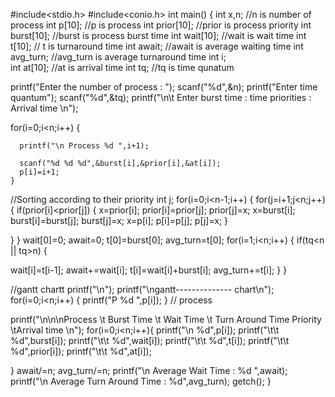 #include<stdio.h>
#include<conio.h>
int main()
 {
   int x,n; //n is number of process
   int p[10];  //p is process
   int prior[10];  //prior is process priority
   int burst[10];  //burst is process burst time
   int wait[10];   //wait is wait time
   int t[10];   // t is turnaround time
   int await;     //await is average waiting time
   int avg_turn; //avg_turn is average turnaround time
   int i;      
   int at[10]; //at is arrival time
   int tq;  //tq is time qunatum
 
  
 
 
   printf("Enter the number of process : ");
   scanf("%d",&n);
   printf("Enter time quantum");
   scanf("%d",&tq);
   printf("\n\t Enter burst time : time priorities : Arrival time  \n");
 
   for(i=0;i<n;i++)
    {
      
      printf("\n Process %d ",i+1);
      
      scanf("%d %d %d",&burst[i],&prior[i],&at[i]);
	  p[i]=i+1;
    }
 
//Sorting according to their  priority
int j;
  for(i=0;i<n-1;i++)
   {
     for(j=i+1;j<n;j++)
     {
       if(prior[i]<prior[j])
       {
     x=prior[i];
     prior[i]=prior[j];
     prior[j]=x;
     x=burst[i];
     burst[i]=burst[j];
     burst[j]=x;
     x=p[i];
     p[i]=p[j];
     p[j]=x;
      }
      
   }
}
wait[0]=0;
await=0;
t[0]=burst[0];
avg_turn=t[0];
for(i=1;i<n;i++)
 {
 	if(tq<n || tq>n) {
	 
   wait[i]=t[i-1];
   await+=wait[i];
   t[i]=wait[i]+burst[i];
   avg_turn+=t[i];
	 }
 }
 
 //gantt chartt
 printf("\n");
 printf("\ngantt-------------- chart\n");
 for(i=0;i<n;i++)
 {
 	printf("P %d ",p[i]);
 }
// process
 
printf("\n\n\nProcess \t Burst Time \t Wait Time \t Turn Around Time   Priority \tArrival time \n");
for(i=0;i<n;i++){
printf("\n  %d",p[i]); printf("\t\t %d",burst[i]); printf("\t\t %d",wait[i]); printf("\t\t %d",t[i]); printf("\t\t %d",prior[i]); printf("\t\t %d",at[i]);

}
await/=n;
avg_turn/=n;
printf("\n Average Wait Time : %d ",await);
printf("\n Average Turn Around Time : %d",avg_turn);
getch();
}
